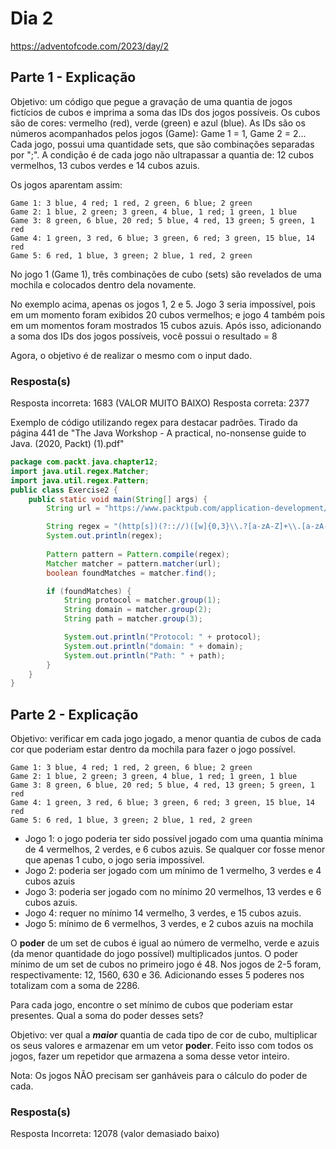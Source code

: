 # Dia 2
https://adventofcode.com/2023/day/2

## Parte 1 - Explicação
Objetivo: um código que pegue a gravação de uma quantia de jogos fictícios de cubos e imprima a soma das IDs dos jogos possíveis.
Os cubos são de cores: vermelho (red), verde (green) e azul (blue).
As IDs são os números acompanhados pelos jogos (Game): Game 1 = 1, Game 2 = 2...
Cada jogo, possui uma quantidade sets, que são combinações separadas por ";".
A condição é de cada jogo não ultrapassar a quantia de: 12 cubos vermelhos, 13 cubos verdes e 14 cubos azuis.

Os jogos aparentam assim:
```
Game 1: 3 blue, 4 red; 1 red, 2 green, 6 blue; 2 green
Game 2: 1 blue, 2 green; 3 green, 4 blue, 1 red; 1 green, 1 blue
Game 3: 8 green, 6 blue, 20 red; 5 blue, 4 red, 13 green; 5 green, 1 red
Game 4: 1 green, 3 red, 6 blue; 3 green, 6 red; 3 green, 15 blue, 14 red
Game 5: 6 red, 1 blue, 3 green; 2 blue, 1 red, 2 green
```

No jogo 1 (Game 1), três combinações de cubo (sets) são revelados de uma mochila e colocados dentro dela novamente.

No exemplo acima, apenas os jogos 1, 2 e 5. Jogo 3 seria impossível, pois em um momento foram exibidos 20 cubos vermelhos; e jogo 4 também pois em um momentos foram mostrados 15 cubos azuis.
Após isso, adicionando a soma dos IDs dos jogos possíveis, você possui o resultado = 8

Agora, o objetivo é de realizar o mesmo com o input dado.

### Resposta(s)
Resposta incorreta: 1683 (VALOR MUITO BAIXO)
Resposta correta: 2377

Exemplo de código utilizando regex para destacar padrões. Tirado da página 441 de "The Java Workshop - A practical, no-nonsense guide to Java. (2020, Packt) (1).pdf"
``` java
package com.packt.java.chapter12;
import java.util.regex.Matcher;
import java.util.regex.Pattern;
public class Exercise2 {
	public static void main(String[] args) {
		String url = "https://www.packtpub.com/application-development/mastering-java-9";

		String regex = "(http[s])(?:://)([w]{0,3}\\.?[a-zA-Z]+\\.[a-zA-Z]{2,3})(?:[/])(.*)";
		System.out.println(regex);
		
		Pattern pattern = Pattern.compile(regex);
		Matcher matcher = pattern.matcher(url);
		boolean foundMatches = matcher.find();

		if (foundMatches) {
			String protocol = matcher.group(1);
			String domain = matcher.group(2);
			String path = matcher.group(3);

			System.out.println("Protocol: " + protocol);
			System.out.println("domain: " + domain);
			System.out.println("Path: " + path);
		}
	}
}
```

## Parte 2 - Explicação
Objetivo: verificar em cada jogo jogado, a menor quantia de cubos de cada cor que poderiam estar dentro da mochila para fazer o jogo possível.

```
Game 1: 3 blue, 4 red; 1 red, 2 green, 6 blue; 2 green
Game 2: 1 blue, 2 green; 3 green, 4 blue, 1 red; 1 green, 1 blue
Game 3: 8 green, 6 blue, 20 red; 5 blue, 4 red, 13 green; 5 green, 1 red
Game 4: 1 green, 3 red, 6 blue; 3 green, 6 red; 3 green, 15 blue, 14 red
Game 5: 6 red, 1 blue, 3 green; 2 blue, 1 red, 2 green
```

- Jogo 1: o jogo poderia ter sido possível jogado com uma quantia mínima de 4 vermelhos, 2 verdes, e 6 cubos azuis. Se qualquer cor fosse menor que apenas 1 cubo, o jogo seria impossível.
- Jogo 2: poderia ser jogado com um mínimo de 1 vermelho, 3 verdes e 4 cubos azuis
- Jogo 3: poderia ser jogado com no mínimo 20 vermelhos, 13 verdes e 6 cubos azuis.
- Jogo 4: requer no mínimo 14 vermelho, 3 verdes, e 15 cubos azuis.
- Jogo 5: mínimo de 6 vermelhos, 3 verdes, e 2 cubos azuis na mochila

O **poder** de um set de cubos é igual ao número de vermelho, verde e azuis (da menor quantidade do jogo possível) multiplicados juntos. O poder mínimo de um set de cubos no primeiro jogo é 48. Nos jogos de 2-5 foram, respectivamente: 12, 1560, 630 e 36. Adicionando esses 5 poderes nos totalizam com a soma de 2286.

Para cada jogo, encontre o set mínimo de cubos que poderiam estar presentes. Qual a soma do poder desses sets?

Objetivo: ver qual a ***maior*** quantia de cada tipo de cor de cubo, multiplicar os seus valores e armazenar em um vetor **poder**. Feito isso com todos os jogos, fazer um repetidor que armazena a soma desse vetor inteiro.
 
Nota: Os jogos NÃO precisam ser ganháveis para o cálculo do poder de cada.
 
### Resposta(s)

Resposta Incorreta: 12078 (valor demasiado baixo)